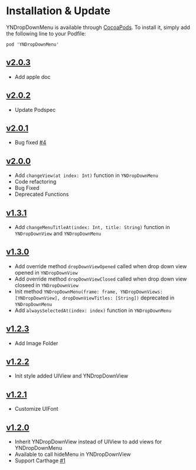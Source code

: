 # Installation & Update

YNDropDownMenu is available through [CocoaPods](http://cocoapods.org). To install
it, simply add the following line to your Podfile:

`pod 'YNDropDownMenu'`
## [v2.0.3](https://github.com/younatics/YNDropDownMenu/releases/tag/2.0.3)
* Add apple doc

## [v2.0.2](https://github.com/younatics/YNDropDownMenu/releases/tag/2.0.2)
* Update Podspec

## [v2.0.1](https://github.com/younatics/YNDropDownMenu/releases/tag/2.0.1)
* Bug fixed [#4](https://github.com/younatics/YNDropDownMenu/issues/4)

## [v2.0.0](https://github.com/younatics/YNDropDownMenu/releases/tag/2.0.0)
* Add `changeView(at index: Int)` function in `YNDropDownMenu`
* Code refactoring
* Bug Fixed
* Deprecated Functions 

## [v1.3.1](https://github.com/younatics/YNDropDownMenu/releases/tag/1.3.1)
* Add `changeMenuTitleAt(index: Int, title: String)` function in `YNDropDownView` and `YNDropDownMenu`

## [v1.3.0](https://github.com/younatics/YNDropDownMenu/releases/tag/1.3.0)
* Add override method `dropDownViewOpened` called when drop down view opened in `YNDropDownView`
* Add override method `dropDownViewClosed` called when drop down view closeed in `YNDropDownView`
* Init method `YNDropDownMenu(frame: frame, YNDropDownViews: [YNDropDownView], dropDownViewTitles: [String])` deprecated in `YNDropDownMenu`
* Add `alwaysSelectedAt(index: index)` function in `YNDropDownMenu`

## [v1.2.3](https://github.com/younatics/YNDropDownMenu/releases/tag/1.2.3)
* Add Image Folder

## [v1.2.2](https://github.com/younatics/YNDropDownMenu/releases/tag/1.2.2)
* Init style added UIView and YNDropDownView

## [v1.2.1](https://github.com/younatics/YNDropDownMenu/releases/tag/1.2.1)
* Customize UIFont

## [v1.2.0](https://github.com/younatics/YNDropDownMenu/releases/tag/1.2.0)
* Inherit YNDropDownView instead of UIView to add views for YNDropDownMenu
* Available to call hideMenu in YNDropDownView
* Support Carthage [#1](https://github.com/younatics/YNDropDownMenu/issues/1)

